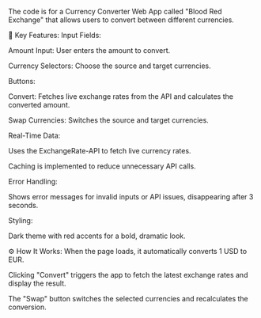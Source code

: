 The code is for a Currency Converter Web App called "Blood Red Exchange" that allows users to convert between different currencies.

🔑 Key Features:
Input Fields:

Amount Input: User enters the amount to convert.

Currency Selectors: Choose the source and target currencies.

Buttons:

Convert: Fetches live exchange rates from the API and calculates the converted amount.

Swap Currencies: Switches the source and target currencies.

Real-Time Data:

Uses the ExchangeRate-API to fetch live currency rates.

Caching is implemented to reduce unnecessary API calls.

Error Handling:

Shows error messages for invalid inputs or API issues, disappearing after 3 seconds.

Styling:

Dark theme with red accents for a bold, dramatic look.

⚙️ How It Works:
When the page loads, it automatically converts 1 USD to EUR.

Clicking "Convert" triggers the app to fetch the latest exchange rates and display the result.

The "Swap" button switches the selected currencies and recalculates the conversion.
